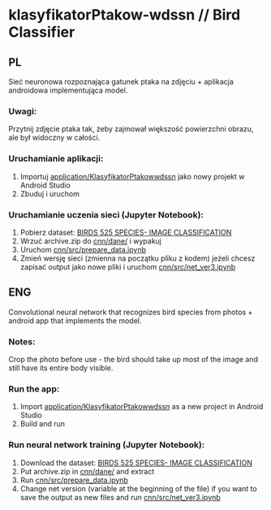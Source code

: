 # klasyfikatorPtakow-wdssn // Bird Classifier
## PL
Sieć neuronowa rozpoznająca gatunek ptaka na zdjęciu + aplikacja androidowa implementująca model.

### Uwagi:
Przytnij zdjęcie ptaka tak, żeby zajmował większość powierzchni obrazu, ale był widoczny w całości.

### Uruchamianie aplikacji:
1. Importuj [application/KlasyfikatorPtakowwdssn](application/KlasyfikatorPtakowwdssn) jako nowy projekt w Android Studio
2. Zbuduj i uruchom 

### Uruchamianie uczenia sieci (Jupyter Notebook):
1. Pobierz dataset: [BIRDS 525 SPECIES- IMAGE CLASSIFICATION](https://www.kaggle.com/datasets/gpiosenka/100-bird-species)
3. Wrzuć archive.zip do [cnn/dane/](cnn/dane/) i wypakuj
4. Uruchom [cnn/src/prepare_data.ipynb](cnn/src/prepare_data.ipynb)
5. Zmień wersję sieci (zmienna na początku pliku z kodem) jeżeli chcesz zapisać output jako nowe pliki i uruchom [cnn/src/net_ver3.ipynb](cnn/src/net_ver3.ipynb)

## ENG
Convolutional neural network that recognizes bird species from photos + android app that implements the model.

### Notes:
Crop the photo before use - the bird should take up most of the image and still have its entire body visible.

### Run the app:
1. Import [application/KlasyfikatorPtakowwdssn](application/KlasyfikatorPtakowwdssn) as a new project in Android Studio
2. Build and run 

### Run neural network training (Jupyter Notebook):
1. Download the dataset: [BIRDS 525 SPECIES- IMAGE CLASSIFICATION](https://www.kaggle.com/datasets/gpiosenka/100-bird-species)
3. Put archive.zip in [cnn/dane/](cnn/dane/) and extract
4. Run [cnn/src/prepare_data.ipynb](cnn/src/prepare_data.ipynb)
5. Change net version (variable at the beginning of the file) if you want to save the output as new files and run [cnn/src/net_ver3.ipynb](cnn/src/net_ver3.ipynb)
